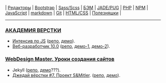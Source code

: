 <p>
  <span>| <a href="readme/Editors.md">Редакторы</a> </span>
  <span>| <a href="readme/Bootstrap.md">Bootstrap</a> </span>
  <span>| <a href="readme/Sass.md">Sass/Scss</a> </span>
  <span>| <a href="readme/БЭМ.md">БЭМ</a> </span>
  <span>| <a href="readme/JADE-PUG.md">JADE/PUG</a> </span>
  <span>| <a href="readme/PHP.md">PHP</a> </span>
  <span>| <a href="readme/NPM.md">NPM</a> </span>
  <span>| <a href="readme/JavaScript.md">JavaScript</a> </span>
  <span>| <a href="readme/markdown.md">markdown</a> </span>
  <span>| <a href="readme/Git.md">Git</a> </span>
  <span>| <a href="readme/HTML-CSS.md">HTML/CSS</a> </span>
  <span>| <a href="readme/Useful.md">Полезняшки</a> </span>
  |
</p> 

<hr>
<h3><a href="https://glo-academy.ru/frontenddeveloper/">АКАДЕМИЯ ВЕРСТКИ</a></h3>
<ul>
  <li>
    <a href="https://www.youtube.com/watch?v=NHB0OJg9CMU">Интенсив по JS</a> 
    (<a href="https://github.com/vik-vavilikhin/IntensiveJS">репо</a>, 
    <a href="https://vik-vavilikhin.github.io/IntensiveJS/">демо</a>). 
  </li>
  <li>
    <a href="https://study.up-skills.ru/teach/control/stream/view/id/6290544">Веб-разработчик 10.0</a> 
    (<a href="https://github.com/vik-vavilikhin/WebMaster10">репо</a>, 
    <a href="https://vik-vavilikhin.github.io/WebMaster10/in-work/dist/">демо-1</a>,
    <a href="https://vik-vavilikhin.github.io/WebMaster10/video_50/dist/">демо-2</a>).  
  </li>
</ul>
  
<h3><a href="https://webdesign-master.ru/">WebDesign Master. Уроки создания сайтов</a></h3>
<ul>
  <li>
    Jekyll 
    (<a href="https://github.com/vik-vavilikhin/Jekyll">репо</a>, 
    <a href="https://vik-vavilikhin.github.io/Jekyll/dist/">демо</a>???).
  </li>
  <li>
    <a href="https://www.youtube.com/watch?v=vWfRHtxy81Q&index=17&list=PLyf8LgkO_8q_-ELwz9tlMX8R5gMSRWNto">Джедай вёрстки #7. Проект S&Mitler</a>. 
    (<a href="https://github.com/vik-vavilikhin/S-Mitler">репо</a>, 
    <a href="https://vik-vavilikhin.github.io/S-Mitler/app">демо</a>).
  </li>
</ul>
